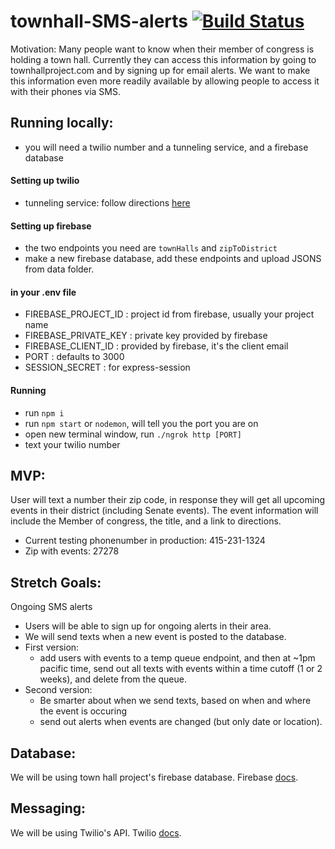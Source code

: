 # townhall-SMS-alerts [![Build Status](https://travis-ci.org/townhallproject/townhall-SMS-alerts.svg?branch=master)](https://travis-ci.org/townhallproject/townhall-SMS-alerts)

Motivation: Many people want to know when their member of congress is holding a town hall. Currently they can access this information by going to townhallproject.com and by signing up for email alerts. We want to make this information even more readily available by allowing people to access it with their phones via SMS.

## Running locally:
  - you will need a twilio number and a tunneling service, and a firebase database
  #### Setting up twilio
  - tunneling service: follow directions [here](https://www.twilio.com/docs/guides/how-to-set-up-your-node-js-and-express-development-environment#install-ngrok-for-local-development)
  #### Setting up firebase
  - the two endpoints you need are `townHalls` and `zipToDistrict` 
  - make a new firebase database, add these endpoints and upload JSONS from data folder. 
  #### in your .env file
  - FIREBASE_PROJECT_ID : project id from firebase, usually your project name
  - FIREBASE_PRIVATE_KEY : private key provided by firebase
  - FIREBASE_CLIENT_ID : provided by firebase, it's the client email
  - PORT : defaults to 3000
  - SESSION_SECRET : for express-session
  
  #### Running 
  - run `npm i`
  - run `npm start` or `nodemon`, will tell you the port you are on
  - open new terminal window, run `./ngrok http [PORT]`
  - text your twilio number

## MVP:
User will text a number their zip code, in response they will get all upcoming events in their district (including Senate events). The event information will include the Member of congress, the title, and a link to directions.

- Current testing phonenumber in production: 415-231-1324
- Zip with events: 27278


## Stretch Goals:
Ongoing SMS alerts
  - Users will be able to sign up for ongoing alerts in their area.
  - We will send texts when a new event is posted to the database.
  - First version:
     * add users with events to a temp queue endpoint, and then at ~1pm pacific time, send out all texts with events within a time cutoff (1 or 2 weeks), and delete from the queue.
  - Second version:
     * Be smarter about when we send texts, based on when and where the event is occuring
     * send out alerts when events are changed (but only date or location).

## Database:
We will be using town hall project's firebase database.
Firebase [docs](https://firebase.google.com/docs/).

## Messaging:
We will be using Twilio's API.
Twilio [docs](https://www.twilio.com/docs/quickstart/node/programmable-sms).
